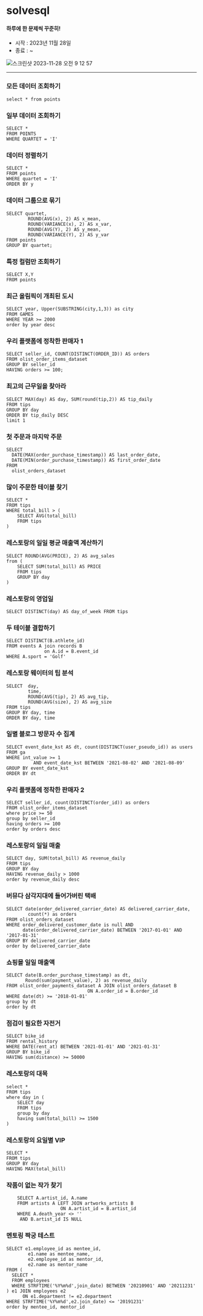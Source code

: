 # solvesql
#### 하루에 한 문제씩 꾸준히!
- 시작 : 2023년 11월 28일
- 종료 : ~


![스크린샷 2023-11-28 오전 9 12 57](https://github.com/juhoon212/solvesql/assets/121741140/8c627254-a9e3-46c5-96e3-8116695bbfcb)


------------------

### 모든 데이터 조회하기

```
select * from points
```

### 일부 데이터 조회하기

```
SELECT * 
FROM POINTS
WHERE QUARTET = 'I'
```

### 데이터 정렬하기
```
SELECT *
FROM points
WHERE quartet = 'I'
ORDER BY y
```

### 데이터 그룹으로 묶기

```
SELECT quartet,
        ROUND(AVG(x), 2) AS x_mean,
        ROUND(VARIANCE(x), 2) AS x_var,
        ROUND(AVG(Y), 2) AS y_mean,
        ROUND(VARIANCE(Y), 2) AS y_var
FROM points
GROUP BY quartet;
```

### 특정 컬럼만 조회하기
```
SELECT X,Y
FROM points
```

### 최근 올림픽이 개최된 도시
```
SELECT year, Upper(SUBSTRING(city,1,3)) as city
FROM GAMES
WHERE YEAR >= 2000
order by year desc
```

### 우리 플랫폼에 정착한 판매자 1
```
SELECT seller_id, COUNT(DISTINCT(ORDER_ID)) AS orders
FROM olist_order_items_dataset
GROUP BY seller_id
HAVING orders >= 100;
```

### 최고의 근무일을 찾아라
```
SELECT MAX(day) AS day, SUM(round(tip,2)) AS tip_daily
FROM tips
GROUP BY day
ORDER BY tip_daily DESC
limit 1
```

### 첫 주문과 마지막 주문
```
SELECT
  DATE(MAX(order_purchase_timestamp)) AS last_order_date,
  DATE(MIN(order_purchase_timestamp)) AS first_order_date
FROM
  olist_orders_dataset
```

### 많이 주문한 테이블 찾기

```
SELECT * 
FROM tips
WHERE total_bill > (
    SELECT AVG(total_bill)
    FROM tips
)
```

### 레스토랑의 일일 평균 매출액 계산하기

```
SELECT ROUND(AVG(PRICE), 2) AS avg_sales
from (
    SELECT SUM(total_bill) AS PRICE
    FROM tips
    GROUP BY day
) 
```

### 레스토랑의 영업일

`
SELECT DISTINCT(day) AS day_of_week
FROM tips
`

### 두 테이블 결합하기
```
SELECT DISTINCT(B.athlete_id)
FROM events A join records B 
              on A.id = B.event_id
WHERE A.sport = 'Golf'

```

### 레스토랑 웨이터의 팁 분석

```
SELECT  day,
        time,
        ROUND(AVG(tip), 2) AS avg_tip,
        ROUND(AVG(size), 2) AS avg_size
FROM tips
GROUP BY day, time
ORDER BY day, time
```

### 일별 블로그 방문자 수 집계

```
SELECT event_date_kst AS dt, count(DISTINCT(user_pseudo_id)) as users
FROM ga
WHERE int_value >= 1 
          AND event_date_kst BETWEEN '2021-08-02' AND '2021-08-09'
GROUP BY event_date_kst
ORDER BY dt
```

### 우리 플랫폼에 정착한 판매자 2
```
SELECT seller_id, count(DISTINCT(order_id)) as orders
FROM olist_order_items_dataset
where price >= 50
group by seller_id
having orders >= 100
order by orders desc
```

### 레스토랑의 일일 매출

```
SELECT day, SUM(total_bill) AS revenue_daily
FROM tips
GROUP BY day
HAVING revenue_daily > 1000
order by revenue_daily desc
```

### 버뮤다 삼각지대에 들어가버린 택배

```
SELECT date(order_delivered_carrier_date) AS delivered_carrier_date,
        count(*) as orders 
FROM olist_orders_dataset
WHERE order_delivered_customer_date is null AND
      date(order_delivered_carrier_date) BETWEEN '2017-01-01' AND '2017-01-31'
GROUP BY delivered_carrier_date
order by delivered_carrier_date
```

### 쇼핑몰 일일 매출액
```
SELECT date(B.order_purchase_timestamp) as dt,
       Round(sum(payment_value), 2) as revenue_daily
FROM olist_order_payments_dataset A JOIN olist_orders_dataset B
                              ON A.order_id = B.order_id
WHERE date(dt) >= '2018-01-01'
group by dt
order by dt
```

### 점검이 필요한 자전거

```
SELECT bike_id
FROM rental_history
WHERE DATE(rent_at) BETWEEN '2021-01-01' AND '2021-01-31'
GROUP BY bike_id
HAVING sum(distance) >= 50000
```

### 레스토랑의 대목

```
select *
FROM tips
where day in (
    SELECT day
    FROM tips
    group by day
    having sum(total_bill) >= 1500  
)
```

### 레스토랑의 요일별 VIP 

```
SELECT * 
FROM tips
GROUP BY day
HAVING MAX(total_bill)
```

### 작품이 없는 작가 찾기

```
    SELECT A.artist_id, A.name
    FROM artists A LEFT JOIN artworks_artists B 
                    ON A.artist_id = B.artist_id
    WHERE A.death_year <> ''
     AND B.artist_id IS NULL
```

### 멘토링 짝궁 테스트

```
SELECT e1.employee_id as mentee_id,
        e1.name as mentee_name,
        e2.employee_id as mentor_id,
        e2.name as mentor_name
FROM (
  SELECT *
  FROM employees
  WHERE STRFTIME('%Y%m%d',join_date) BETWEEN '20210901' AND '20211231'
) e1 JOIN employees e2
      ON e1.department != e2.department
WHERE STRFTIME('%Y%m%d',e2.join_date) <= '20191231'
order by mentee_id, mentor_id
```
